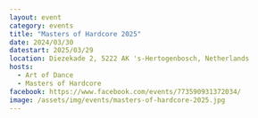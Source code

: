 ```yaml
---
layout: event
category: events
title: "Masters of Hardcore 2025"
date: 2024/03/30
datestart: 2025/03/29
location: Diezekade 2, 5222 AK 's-Hertogenbosch, Netherlands
hosts:
  - Art of Dance
  - Masters of Hardcore
facebook: https://www.facebook.com/events/773590931372034/
image: /assets/img/events/masters-of-hardcore-2025.jpg
---
```


